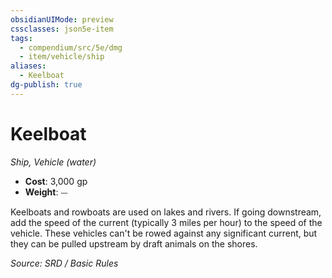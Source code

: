 ```yaml
---
obsidianUIMode: preview
cssclasses: json5e-item
tags:
  - compendium/src/5e/dmg
  - item/vehicle/ship
aliases:
  - Keelboat
dg-publish: true
---
```

# Keelboat
*Ship, Vehicle (water)*  

- **Cost**: 3,000 gp
- **Weight**: ⏤

Keelboats and rowboats are used on lakes and rivers. If going downstream, add the speed of the current (typically 3 miles per hour) to the speed of the vehicle. These vehicles can't be rowed against any significant current, but they can be pulled upstream by draft animals on the shores.

*Source: SRD / Basic Rules*